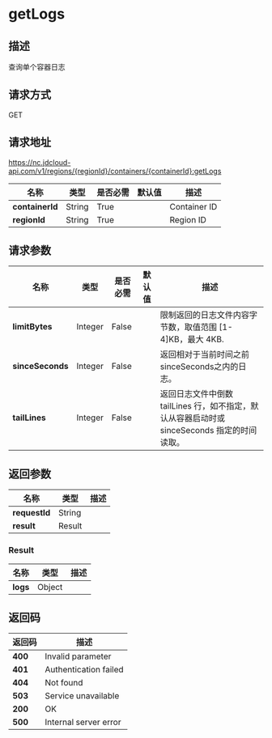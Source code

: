 # getLogs


## 描述
查询单个容器日志


## 请求方式
GET

## 请求地址
https://nc.jdcloud-api.com/v1/regions/{regionId}/containers/{containerId}:getLogs

|名称|类型|是否必需|默认值|描述|
|---|---|---|---|---|
|**containerId**|String|True| |Container ID|
|**regionId**|String|True| |Region ID|

## 请求参数
|名称|类型|是否必需|默认值|描述|
|---|---|---|---|---|
|**limitBytes**|Integer|False| |限制返回的日志文件内容字节数，取值范围 [1-4]KB，最大 4KB.<br>|
|**sinceSeconds**|Integer|False| |返回相对于当前时间之前sinceSeconds之内的日志。<br>|
|**tailLines**|Integer|False| |返回日志文件中倒数 tailLines 行，如不指定，默认从容器启动时或 sinceSeconds 指定的时间读取。<br>|


## 返回参数
|名称|类型|描述|
|---|---|---|
|**requestId**|String| |
|**result**|Result| |

### Result
|名称|类型|描述|
|---|---|---|
|**logs**|Object| |

## 返回码
|返回码|描述|
|---|---|
|**400**|Invalid parameter|
|**401**|Authentication failed|
|**404**|Not found|
|**503**|Service unavailable|
|**200**|OK|
|**500**|Internal server error|
